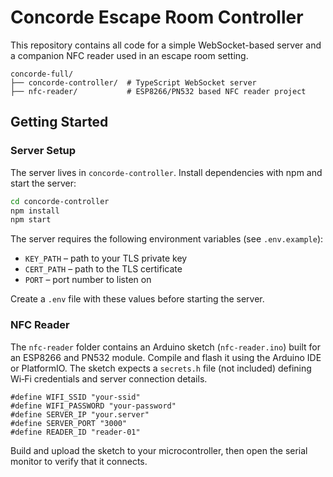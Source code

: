 # Concorde Escape Room Controller

This repository contains all code for a simple WebSocket-based server and a companion NFC reader used in an escape room setting.

```
concorde-full/
├── concorde-controller/  # TypeScript WebSocket server
├── nfc-reader/           # ESP8266/PN532 based NFC reader project
```

## Getting Started

### Server Setup

The server lives in `concorde-controller`. Install dependencies with npm and start the server:

```bash
cd concorde-controller
npm install
npm start
```

The server requires the following environment variables (see `.env.example`):

- `KEY_PATH` – path to your TLS private key
- `CERT_PATH` – path to the TLS certificate
- `PORT` – port number to listen on

Create a `.env` file with these values before starting the server.

### NFC Reader

The `nfc-reader` folder contains an Arduino sketch (`nfc-reader.ino`) built for an ESP8266 and PN532 module. Compile and flash it using the Arduino IDE or PlatformIO. The sketch expects a `secrets.h` file (not included) defining Wi‑Fi credentials and server connection details.

```
#define WIFI_SSID "your-ssid"
#define WIFI_PASSWORD "your-password"
#define SERVER_IP "your.server"
#define SERVER_PORT "3000"
#define READER_ID "reader-01"
```

Build and upload the sketch to your microcontroller, then open the serial monitor to verify that it connects.

